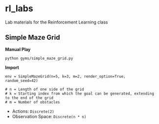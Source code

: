 # rl_labs
Lab materials for the Reinforcement Learning class




## Simple Maze Grid

**Manual Play**

```
python gyms/simple_maze_grid.py
```


**Import**
```
env = SimpleMazeGrid(n=5, k=3, m=2, render_option=True, random_seed=42)

# n = Length of one side of the grid
# k = Starting index from which the goal can be generated, extending to the end of the grid
# m = Number of obstacles
```


- Actions: `Discrete(2)`
- Observation Space: `Discrete(n * n)`